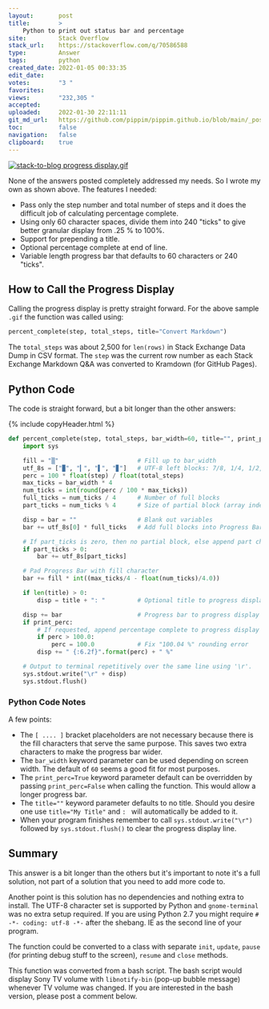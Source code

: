 ```yaml
---
layout:       post
title:        >
    Python to print out status bar and percentage
site:         Stack Overflow
stack_url:    https://stackoverflow.com/q/70586588
type:         Answer
tags:         python
created_date: 2022-01-05 00:33:35
edit_date:    
votes:        "3 "
favorites:    
views:        "232,305 "
accepted:     
uploaded:     2022-01-30 22:11:11
git_md_url:   https://github.com/pippim/pippim.github.io/blob/main/_posts/2022/2022-01-05-Python-to-print-out-status-bar-and-percentage.md
toc:          false
navigation:   false
clipboard:    true
---
```


[![stack-to-blog progress display.gif][1]][1]

None of the answers posted completely addressed my needs. So I wrote my own as shown above. The features I needed:

- Pass only the step number and total number of steps and it does the difficult job of calculating percentage complete.
- Using only 60 character spaces, divide them into 240 "ticks" to give better granular display from .25 % to 100%.
- Support for prepending a title.
- Optional percentage complete at end of line.
- Variable length progress bar that defaults to 60 characters or 240 "ticks".

## How to Call the Progress Display

Calling the progress display is pretty straight forward. For the above sample `.gif` the function was called using:

``` python
percent_complete(step, total_steps, title="Convert Markdown")
```

The `total_steps` was about 2,500 for `len(rows)` in Stack Exchange Data Dump in CSV format. The `step` was the current row number as each Stack Exchange Markdown Q&A was converted to Kramdown (for GitHub Pages).


## Python Code

The code is straight forward, but a bit longer than the other answers:

{% include copyHeader.html %}
``` python
def percent_complete(step, total_steps, bar_width=60, title="", print_perc=True):
    import sys

    fill = "▒"                      # Fill up to bar_width
    utf_8s = ["▉", "▎", "▌", "▊"]   # UTF-8 left blocks: 7/8, 1/4, 1/2, 3/4
    perc = 100 * float(step) / float(total_steps)
    max_ticks = bar_width * 4
    num_ticks = int(round(perc / 100 * max_ticks))
    full_ticks = num_ticks / 4      # Number of full blocks
    part_ticks = num_ticks % 4      # Size of partial block (array index)

    disp = bar = ""                 # Blank out variables
    bar += utf_8s[0] * full_ticks   # Add full blocks into Progress Bar

    # If part_ticks is zero, then no partial block, else append part char
    if part_ticks > 0:
        bar += utf_8s[part_ticks]

    # Pad Progress Bar with fill character
    bar += fill * int((max_ticks/4 - float(num_ticks)/4.0))

    if len(title) > 0:
        disp = title + ": "         # Optional title to progress display

    disp += bar                     # Progress bar to progress display
    if print_perc:
        # If requested, append percentage complete to progress display
        if perc > 100.0:
            perc = 100.0            # Fix "100.04 %" rounding error
        disp += " {:6.2f}".format(perc) + " %"

    # Output to terminal repetitively over the same line using '\r'.
    sys.stdout.write("\r" + disp)
    sys.stdout.flush()
```

### Python Code Notes

A few points:

- The `[ .... ]` bracket placeholders are not necessary because there is the fill characters that serve the same purpose. This saves two extra characters to make the progress bar wider.
- The `bar_width` keyword parameter can be used depending on screen width. The default of `60` seems a good fit for most purposes.
- The `print_perc=True` keyword parameter default can be overridden by passing `print_perc=False` when calling the function. This would allow a longer progress bar.
- The `title=""` keyword parameter defaults to no title. Should you desire one use `title="My Title"` and `: ` will automatically be added to it.
- When your program finishes remember to call `sys.stdout.write("\r")` followed by `sys.stdout.flush()` to clear the progress display line.

## Summary

This answer is a bit longer than the others but it's important to note it's a full solution, not part of a solution that you need to add more code to.

Another point is this solution has no dependencies and nothing extra to install. The UTF-8 character set is supported by Python and `gnome-terminal` was no extra setup required. If you are using Python 2.7 you might require `# -*- coding: utf-8 -*-` after the shebang. IE as the second line of your program.

The function could be converted to a class with separate `init`, `update`, `pause` (for printing debug stuff to the screen), `resume` and `close` methods.

This function was converted from a bash script. The bash script would display Sony TV volume with `libnotify-bin` (pop-up bubble message) whenever TV volume was changed. If you are interested in the bash version, please post a comment below.


  [1]: https://i.stack.imgur.com/RKRgx.gif

